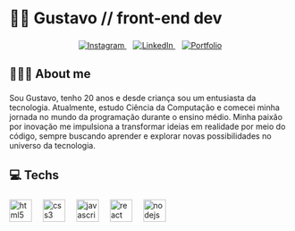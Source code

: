<h1 align="left">👋🏻 Gustavo // front-end dev</h1>

###

<div align="center">
  <a href="https://instagram.com/gpingon">
    <img src="https://img.shields.io/badge/-Instagram-E4405F?logo=instagram&logoColor=white&style=flat-square" alt="Instagram">
  </a>
  &nbsp;&nbsp;
  <a href="https://linkedin.com/in/gustavo-pgonçalves/">
    <img src="https://img.shields.io/badge/-LinkedIn-0077B5?logo=linkedin&logoColor=white&style=flat-square" alt="LinkedIn">
  </a>
  &nbsp;&nbsp;
  <a href="https://guspingon.github.io/portfolio/">
    <img src="https://img.shields.io/badge/-Portfolio-000000?logo=githubpages&logoColor=white&style=flat-square" alt="Portfolio">
  </a>
</div>

<h2 align="left">🧑🏻‍💻 About me</h2>

###

<p align="left">Sou Gustavo, tenho 20 anos e desde criança sou um entusiasta da tecnologia. Atualmente, estudo Ciência da Computação e comecei minha jornada no mundo da programação durante o ensino médio. Minha paixão por inovação me impulsiona a transformar ideias em realidade por meio do código, sempre buscando aprender e explorar novas possibilidades no universo da tecnologia.</p>

###

<h2 align="left">💻 Techs</h2>

###

<div align="left">
  <img src="https://skillicons.dev/icons?i=html" height="40" alt="html5 logo"  />
  <img width="12" />
  <img src="https://skillicons.dev/icons?i=css" height="40" alt="css3 logo"  />
  <img width="12" />
  <img src="https://skillicons.dev/icons?i=js" height="40" alt="javascript logo"  />
  <img width="12" />
  <img src="https://skillicons.dev/icons?i=react" height="40" alt="react logo"  />
  <img width="12" />
  <img src="https://skillicons.dev/icons?i=nodejs" height="40" alt="nodejs logo"  />
</div>

###
